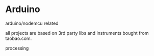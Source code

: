 # Arduino
arduino/nodemcu related

all projects are based on 3rd party libs and instruments bought from taobao.com.

processing 
